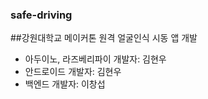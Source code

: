 ### safe-driving
##강원대학교 메이커톤 원격 얼굴인식 시동 앱 개발

* 아두이노, 라즈베리파이 개발자: 김현우
* 안드로이드 개발자: 김현우
* 백엔드 개발자: 이창섭
